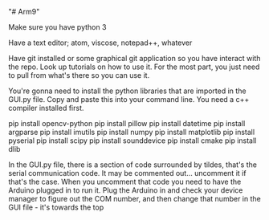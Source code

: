 "# Arm9"

Make sure you have python 3

Have a text editor; atom, viscose, notepad++, whatever

Have git installed or some graphical git application so you have interact with the repo. Look up tutorials on how to use it. For the most part, you just need to pull from what's there so you can use it.

You're gonna need to install the python libraries that are imported in the GUI.py file. Copy and paste this into your command line. You need a c++ compiler installed first.

pip install opencv-python
pip install pillow
pip install datetime
pip install argparse
pip install imutils
pip install numpy
pip install matplotlib
pip install pyserial
pip install scipy
pip install sounddevice
pip install cmake
pip install dlib

In the GUI.py file, there is a section of code surrounded by tildes, that's the serial communication code. It may be commented out... uncomment it if that's the case.
When you uncomment that code you need to have the Arduino plugged in to run it. Plug the Arduino in and check your device manager to figure out the COM number, and then change that number in the GUI file - it's towards the top
